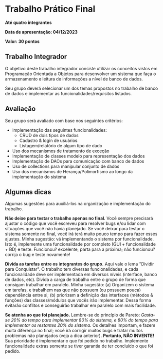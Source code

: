 # Trabalho Prático Final

**Até quatro integrantes**

**Data de apresentação: 04/12/2023**

**Valor: 30 pontos**

## Trabalho Integrador

O objetivo deste trabalho integrador consiste utilizar os conceitos vistos em Programação Orientada a Objetos para desenvolver um sistema que faça o armazenamento e leitura de informações a nível de banco de dados.

Seu grupo deverá selecionar um dos temas propostos no trabalho de banco de dados e implementar as funcionalidades/requisitos listados.

## Avaliação

Seu grupo será avaliado com base nos seguintes critérios:

- Implementação das seguintes funcionalidades:
    - CRUD de dois tipos de dados
    - Cadastro & login de usuários
    - Listagem/relatório de algum tipo de dado
- Uso dos mecanismos de tratamento de exceção
- Implementação de classes modelo para representação dos dados
- Implementação de DAOs para comunicação com banco de dados
- Uso de collections para manipular conjunto de dados
- Uso dos mecanismos de Herança/Polimorfismo ao longo da implementação do sistema

## Algumas dicas

Algumas sugestões para auxiliá-los na organização e implementação do trabalho.

**Não deixe para testar o trabalho apenas no final.**
Você sempre precisará ajustar o código que você escreveu para resolver bugs e/ou lidar com situações que você não havia planejado.
Se você deixar para testar o sistema somente no final, você irá terá muito pouco tempo para fazer esses ajustes.
Minha sugestão: vá implementando o sistema por funcionalidade.
Isto é, implemente uma funcionalidade por completo (GUI + funcionalidade + BD) e teste.
Funcionou? excelente, parta para a próxima; não funcionou? corrija o bug e teste novamente!

**Divida as tarefas entre os integrantes do grupo.**
Aqui vale o lema "Dividir para Conquistar".
O trabalho tem diversas funcionalidades, e cada funcionalidade deve ser implementada em diversos níveis (interface, banco de dados, etc).
Divida a carga de trabalho entre o grupo de forma que consigam trabalhar em paralelo.
Minha sugestão: (a) Organizem o sistema em tarefas, e trabalhem nas que não possuem (ou possuem pouca) dependência entre si; (b) priorizem a definição das interfaces (métodos & funções) das classes/módulos que vocês irão implementar.
Dessa forma evitarão conflitos e conseguirão trabalhar em paralelo com mais facilidade.

**Se atenha ao que foi planejado.**
Lembre-se do princípio de Pareto: *Gasta-se 20% do tempo para implementar 80% do sistema, e 80% do tempo para implementar os restantes 20% do sistema.*
Os detalhes importam, e fazem muita diferença no final; você irá corrigir muitos bugs e tratar muitos problemas não planejados (veja a dica anterior).
**Portanto, NÃO INVENTE!**
Sua prioridade é implementar o que foi pedido no trabalho.
Implemente funcionalidade extras somente se tiver garantia de ter concluído o que foi pedido.

